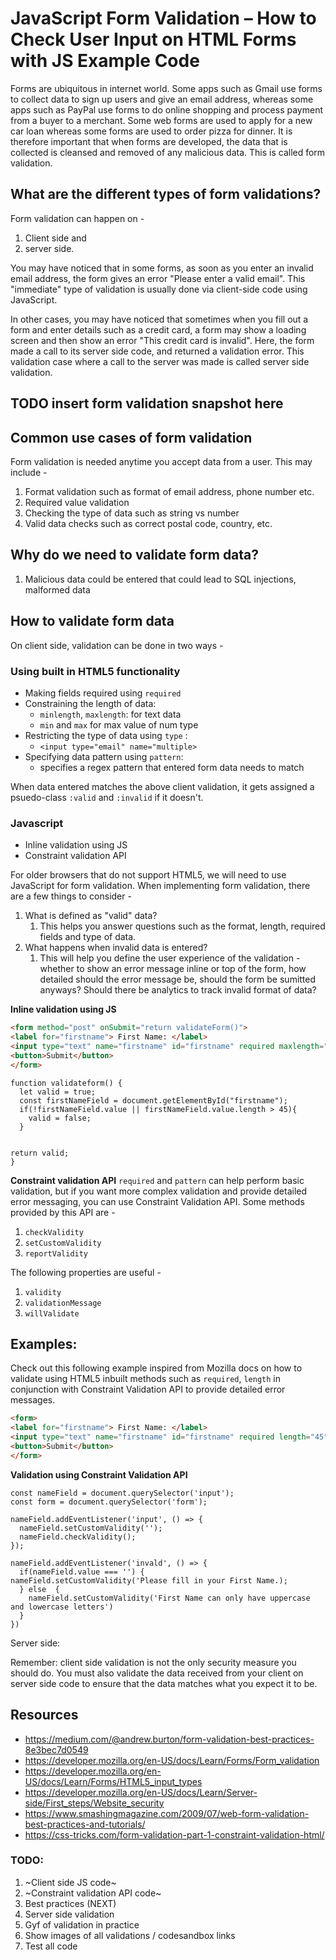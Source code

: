# JavaScript Form Validation – How to Check User Input on HTML Forms with JS Example Code

Forms are ubiquitous in internet world. Some apps such as Gmail use forms to collect data to sign up users and give an email address, whereas some apps such as PayPal use forms to do online shopping and process payment from a buyer to a merchant. Some web forms are used to apply for a new car loan whereas some forms are used to order pizza for dinner. It is therefore important that when forms are developed, the data that is collected is cleansed and removed of any malicious data. This is called form validation.

## What are the different types of form validations?
Form validation can happen on - 
1. Client side and 
2. server side. 
   
You may have noticed that in some forms, as soon as you enter an invalid email address, the form gives an error "Please enter a valid email". This "immediate" type of validation is usually done via client-side code using JavaScript. 

In other cases, you may have noticed that sometimes when you fill out a form and enter details such as a credit card, a form may show a loading screen and then show an error "This credit card is invalid". Here, the form made a call to its server side code, and returned a validation error. This validation case where a call to the server was made is called server side validation. 

## TODO insert form validation snapshot here <gif> 

## Common use cases of form validation

Form validation is needed anytime you accept data from a user. This may include - 
1. Format validation such as format of email address, phone number etc.
2. Required value validation
3. Checking the type of data such as string vs number
4. Valid data checks such as correct postal code, country, etc. 
   
## Why do we need to validate form data?
1. Malicious data could be entered that could lead to SQL injections, malformed data


<!-- <<
You will need form validation when data is entered in a form. A user will enter data, which could be email, phone number. To be sure that the data entered by the user is what it is expected to, you will need to validate the data. 
not only is this good for your API, but is also a way of ensuring security. 
- security attacks like SQL injection
- ensuring all data is entered 
- ensuring data is what it expected to be
>> -->


## How to validate form data
On client side, validation can be done in two ways - 
 ### Using built in HTML5 functionality
 - Making fields required using `required`
 - Constraining the length of data: 
   - `minlength`, `maxlength`: for text data
   - `min` and `max` for max value of num type
 - Restricting the type of data using `type` :
   - `<input type="email" name="multiple>`
 - Specifying data pattern using `pattern`: 
   - specifies a regex pattern that entered form data needs to match
 
When data entered matches the above client validation, it gets assigned a psuedo-class `:valid` and `:invalid` if it doesn't.


 ### Javascript 
- Inline validation using JS
- Constraint validation API

For older browsers that do not support HTML5, we will need to use JavaScript for form validation. When implementing form validation, there are a few things to consider - 
1. What is defined as "valid" data? 
   1. This helps you answer questions such as the format, length, required fields and type of data. 
2. What happens when invalid data is entered?
   1. This will help you define the user experience of the validation - whether to show an error message inline or top of the form, how detailed should the error message be, should the form be sumitted anyways? Should there be analytics to track invalid format of data? 


**Inline validation using JS**
```HTML 
<form method="post" onSubmit="return validateForm()">
<label for="firstname"> First Name: </label>
<input type="text" name="firstname" id="firstname" required maxlength="45">
<button>Submit</button>
</form>
```
```JS
function validateform() {
  let valid = true;
  const firstNameField = document.getElementById("firstname");
  if(!firstNameField.value || firstNameField.value.length > 45){
    valid = false;
  }
  

return valid;
}

```


**Constraint validation API**
`required` and `pattern` can help perform basic validation, but if you want more complex validation and provide detailed error messaging, you can use Constraint Validation API. Some methods provided by this API are - 

1. `checkValidity`
2. `setCustomValidity`
3. `reportValidity`
   
The following properties are useful - 
   1. `validity`
   2. `validationMessage`
   3. `willValidate`


## Examples: 
Check out this following example inspired from Mozilla docs on how to validate using HTML5 inbuilt methods such as `required`, `length` in conjunction with Constraint Validation API to provide detailed error messages.

```HTML
<form>
<label for="firstname"> First Name: </label>
<input type="text" name="firstname" id="firstname" required length="45">
<button>Submit</button>
</form>
```

**Validation using Constraint Validation API**

```JS
const nameField = document.querySelector('input');
const form = document.querySelector('form');

nameField.addEventListener('input', () => {
  nameField.setCustomValidity('');
  nameField.checkValidity();
});

nameField.addEventListener('invald', () => {
  if(nameField.value === '') {
nameField.setCustomValidity('Please fill in your First Name.);
  } else  {
    nameField.setCustomValidity('First Name can only have uppercase and lowercase letters')
  }
})

```

Server side:

Remember: client side validation is not the only security measure you should do. You must also validate the data received from your client on server side code to ensure that the data matches what you expect it to be. 

## Resources
- https://medium.com/@andrew.burton/form-validation-best-practices-8e3bec7d0549
- https://developer.mozilla.org/en-US/docs/Learn/Forms/Form_validation
- https://developer.mozilla.org/en-US/docs/Learn/Forms/HTML5_input_types
- https://developer.mozilla.org/en-US/docs/Learn/Server-side/First_steps/Website_security
- https://www.smashingmagazine.com/2009/07/web-form-validation-best-practices-and-tutorials/
- https://css-tricks.com/form-validation-part-1-constraint-validation-html/

### TODO:
1. ~Client side JS code~  
2. ~Constraint validation API code~ 
3. Best practices (NEXT)
4. Server side validation
5. Gyf of validation in practice
6. Show images of all validations / codesandbox links
7. Test all code